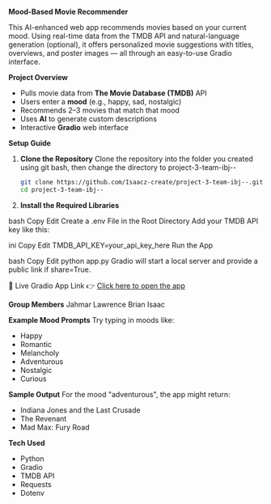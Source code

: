 **Mood-Based Movie Recommender**

This AI-enhanced web app recommends movies based on your current mood. Using real-time data from the TMDB API and natural-language generation (optional), 
it offers personalized movie suggestions with titles, overviews, and poster images — all through an easy-to-use Gradio interface.

**Project Overview**

- Pulls movie data from **The Movie Database (TMDB)** API  
- Users enter a **mood** (e.g., happy, sad, nostalgic)  
- Recommends 2–3 movies that match that mood  
- Uses **AI** to generate custom descriptions  
- Interactive **Gradio** web interface  

**Setup Guide**

1. **Clone the Repository**
   Clone the repository into the folder you created using git bash, then change the directory to project-3-team-ibj-- 
   ```bash
   git clone https://github.com/Isaacz-create/project-3-team-ibj--.git
   cd project-3-team-ibj--

3. **Install the Required Libraries**

bash
Copy
Edit
Create a .env File in the Root Directory
Add your TMDB API key like this:

ini
Copy
Edit
TMDB_API_KEY=your_api_key_here
Run the App

bash
Copy
Edit
python app.py
Gradio will start a local server and provide a public link if share=True.

🔗 Live Gradio App Link
👉 [Click here to open the app]( https://b150079f4042ea83c4.gradio.live)

**Group Members**
Jahmar Lawrence
Brian
Isaac

**Example Mood Prompts**
Try typing in moods like:

- Happy
- Romantic
- Melancholy
- Adventurous
- Nostalgic
- Curious

**Sample Output**
For the mood "adventurous", the app might return:

- Indiana Jones and the Last Crusade
- The Revenant
- Mad Max: Fury Road

**Tech Used**
- Python
- Gradio
- TMDB API
- Requests
- Dotenv
